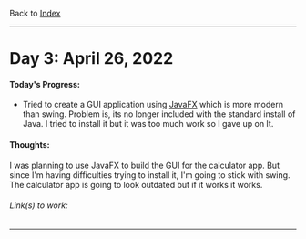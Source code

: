 Back to [Index](../README.md)
____
# Day 3: April 26, 2022
#### Today's Progress:
- Tried to create a GUI application using [JavaFX](https://openjfx.io/index.html) which is more modern than swing. Problem is, its no longer included with the standard install of Java. I tried to install it but it was too much work so I gave up on It.


#### Thoughts:
I was planning to use JavaFX to build the GUI for the calculator app. But since I'm having difficulties trying to install it, I'm going to stick with swing. The calculator app is going to look outdated but if it works it works.

###### Link(s) to work:

___
